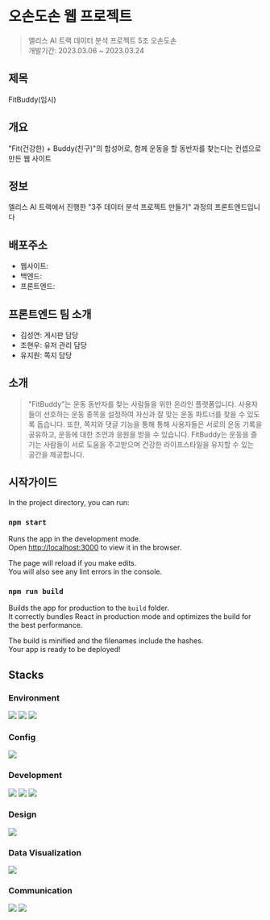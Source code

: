 # 오손도손 웹 프로젝트
>엘리스 AI 트랙 데이터 분석 프로젝트 5조 오손도손<br>
개발기간: 2023.03.06 ~ 2023.03.24

## 제목
FitBuddy(임시)

## 개요
"Fit(건강한) + Buddy(친구)"의 합성어로, 함께 운동을 할 동반자를 찾는다는 컨셉으로 만든 웹 사이트

## 정보
엘리스 AI 트랙에서 진행한 "3주 데이터 분석 프로젝트 만들기" 과정의 프론트엔드입니다

## 배포주소
- 웹사이트:
- 백엔드:
- 프론트엔드:

## 프론트엔드 팀 소개
- 김성연: 게시판 담당
- 조현우: 유저 관리 담당
- 유지원: 쪽지 담당

## 소개
>"FitBuddy"는 운동 동반자를 찾는 사람들을 위한 온라인 플랫폼입니다. 사용자들이 선호하는 운동 종목을 설정하여 자신과 잘 맞는 운동 파트너를 찾을 수 있도록 돕습니다. 또한, 쪽지와 댓글 기능을 통해 통해 사용자들은 서로의 운동 기록을 공유하고, 운동에 대한 조언과 응원을 받을 수 있습니다. FitBuddy는 운동을 즐기는 사람들이 서로 도움을 주고받으며 건강한 라이프스타일을 유지할 수 있는 공간을 제공합니다.

## 시작가이드
In the project directory, you can run:

### `npm start`

Runs the app in the development mode.\
Open [http://localhost:3000](http://localhost:3000) to view it in the browser.

The page will reload if you make edits.\
You will also see any lint errors in the console.

### `npm run build`

Builds the app for production to the `build` folder.\
It correctly bundles React in production mode and optimizes the build for the best performance.

The build is minified and the filenames include the hashes.\
Your app is ready to be deployed!

## Stacks
### Environment
<img src="https://img.shields.io/badge/visual_studio_code-007ACC?style=for-the-badge&logo=visualstudiocode&logoColor=white">
<img src="https://img.shields.io/badge/git-F05032?style=for-the-badge&logo=git&logoColor=white">
<img src="https://img.shields.io/badge/gitlab-FC6D26?style=for-the-badge&logo=gitlab&logoColor=white">

### Config
<img src="https://img.shields.io/badge/npm-CB3837?style=for-the-badge&logo=npm&logoColor=white">

### Development
<img src="https://img.shields.io/badge/react-61DAFB?style=for-the-badge&logo=react&logoColor=white">
<img src="https://img.shields.io/badge/typescript-3178C6?style=for-the-badge&logo=typescript&logoColor=white">
<img src="https://img.shields.io/badge/tailwind_css-06B6D4?style=for-the-badge&logo=tailwindcss&logoColor=white">

### Design
<img src="https://img.shields.io/badge/figma-F24E1E?style=for-the-badge&logo=figma&logoColor=white">

### Data Visualization
<img src="https://img.shields.io/badge/recharts-528DD7?style=for-the-badge&logo=recharts&logoColor=white">

### Communication
<img src="https://img.shields.io/badge/discord-5865F2?style=for-the-badge&logo=discord&logoColor=white">
<img src="https://img.shields.io/badge/notion-000000?style=for-the-badge&logo=notion&logoColor=white">
